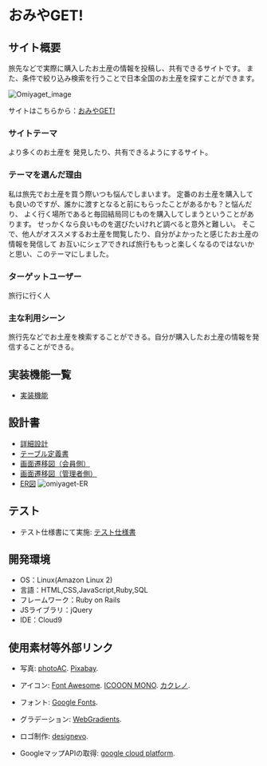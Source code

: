 # おみやGET!

## サイト概要
旅先などで実際に購入したお土産の情報を投稿し、共有できるサイトです。
また、条件で絞り込み検索を行うことで日本全国のお土産を探すことができます。

![Omiyaget_image](https://user-images.githubusercontent.com/108504337/212346784-24aa32e8-b547-4297-9929-f4c33afcc885.png)

サイトはこちらから：[おみやGET!](http://35.170.123.8/)

### サイトテーマ
より多くのお土産を
発見したり、共有できるようにするサイト。

### テーマを選んだ理由
私は旅先でお土産を買う際いつも悩んでしまいます。
定番のお土産を購入しても良いのですが、誰かに渡すとなると前にもらったことがあるかも？と悩んだり、
よく行く場所であると毎回結局同じものを購入してしまうということがあります。
せっかくなら良いものを選びたいけれど調べると意外と難しい。
そこで、他人がオススメするお土産を閲覧したり、自分がよかったと感じたお土産の情報を発信して
お互いにシェアできれば旅行ももっと楽しくなるのではないかと思い、このテーマにしました。

### ターゲットユーザー
旅行に行く人

### 主な利用シーン
旅行先などでお土産を検索することができる。自分が購入したお土産の情報を発信することができる。

## 実装機能一覧

- [実装機能](https://docs.google.com/spreadsheets/d/1PK4ZMlgzPtUXjw5JPEohkg76LgIGaD27McWG7Fa9zko/edit?usp=sharing)

## 設計書

- [詳細設計](https://docs.google.com/spreadsheets/d/1Q4QGkHVi_rTjECZibxzqX1ANj64N9cB5vMbBc902nXo/edit?usp=sharing)
- [テーブル定義書](https://docs.google.com/spreadsheets/d/1Wqgv6TsoCbC6-1zsGjr4TC7mePVoNGAMwegTYexkgRU/edit?usp=sharing)
- [画面遷移図（会員側）](https://drive.google.com/file/d/1cntnq6TWV2JGSQM3j8vqJU17W9u4n_hE/view?usp=sharing)
- [画面遷移図（管理者側）](https://drive.google.com/file/d/1jDlOdGwtjkBSSkW3d4gw9n94RuC6GJs2/view?usp=sharing)
- [ER図](https://drive.google.com/file/d/1eYxr3_gzCQNhKfR1olpaYK5sNBvSpSLR/view?usp=sharing)
![omiyaget-ER](https://user-images.githubusercontent.com/108504337/204808810-1ba8aafa-870f-46cc-8600-6e8735c360c0.jpg)

## テスト
 - テスト仕様書にて実施:
[テスト仕様書](https://docs.google.com/spreadsheets/d/15Z0zs5bFW8DGClkPzh1XOWaPQMWmd945mo2kQmGu-xw/edit?usp=sharing)

## 開発環境
- OS：Linux(Amazon Linux 2)
- 言語：HTML,CSS,JavaScript,Ruby,SQL
- フレームワーク：Ruby on Rails
- JSライブラリ：jQuery
- IDE：Cloud9

## 使用素材等外部リンク
- 写真:
  [photoAC](https://www.photo-ac.com/).
  [Pixabay](https://pixabay.com/ja/).

- アイコン:
  [Font Awesome](https://fontawesome.com/).
  [ICOOON MONO](https://icooon-mono.com/).
  [カクレノ](https://kotonohaworks.com/free-icons/).

- フォント:
  [Google Fonts](https://fonts.google.com/).

- グラデーション:
  [WebGradients](https://webgradients.com/).

- ロゴ制作:
  [designevo](https://www.designevo.com/).

- GoogleマップAPIの取得:
  [google cloud platform](https://cloud.google.com/).


